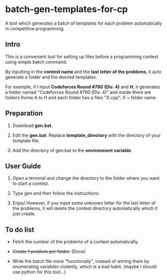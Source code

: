 # batch-gen-templates-for-cp

A tool which generates a batch of templates for each problem automatically in competitive programming.

## Intro

This is a convenient tool for setting up files before a programming contest using simple batch command.

By inputting in the **contest name** and the **last letter of the problems**, it auto generate a folder and the desired templates.

For example, if I input **Codeforces Round #790 (Div. 4)** and **H**, it generates a folder named "Codeforces Round #790 (Div. 4)" and inside there are folders frome A to H and each folder has a files "X.cpp", X = folder name.

## Preparation

1. Download **gen.bat**.

2. Edit the **gen.bat**: Replace **template_directory** with the directory of your template file.

3. Add the directory of gen.bat to the **environment variable**.

## User Guide

1. Open a terminal and change the directory to the folder where you want to start a contest.

2. Type gen and then follow the instructions.

3. Enjoy! However, if you input some unknown letter for the last letter of the problems, it will delete the contest directory automatically which it just create.

## To do list

- Fetch the number of the problems of a contest automatically.

- ~~Create 1 problem per folder.~~ (Done)

- Write the batch file more "functionally", instead of wirting them by enumerating variables violently, which is a bad habit. (maybe I should use python for this tool...)

